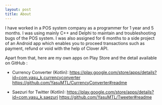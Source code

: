 ```yaml
---
layout: post
title: About
---
```


I have worked in a POS system company as a programmer for 1 year and 5 months. I was using mainly C++ and Delphi to maintain and troubleshooting bugs of the POS system. I was also assigned for 6 months to a side project of an Android app which enables you to proceed transactions such as payment, refund or void with the help of Clover API.

Apart from that, here are my own apps on Play Store and the detail available on GitHub :
- Currency Converter (Kotlin): 
https://play.google.com/store/apps/details?id=com.yasu_k.currencyconverter
https://github.com/YasuMTL/CurrencyConverter#readme

- Saezuri for Twitter (Kotlin): 
https://play.google.com/store/apps/details?id=com.yasu_k.saezuri
https://github.com/YasuMTL/Tweeter#readme